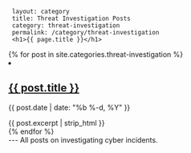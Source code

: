      layout: category
     title: Threat Investigation Posts
     category: threat-investigation
     permalink: /category/threat-investigation
     <h1>{{ page.title }}</h1>
<div class="post-list">
  {% for post in site.categories.threat-investigation %}
    <li>
      <h2 class="post-title"><a href="{{ post.url | relative_url }}">{{ post.title }}</a></h2>
      <p class="post-meta">{{ post.date | date: "%b %-d, %Y" }}</p>
      {{ post.excerpt | strip_html }}
    </li>
  {% endfor %}
</div>
     ---
     All posts on investigating cyber incidents.
